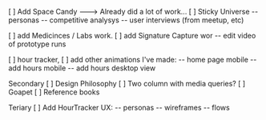 [ ] Add Space Candy
---> Already did a lot of work...
[ ] Sticky Universe
  -- personas
  -- competitive analysys
  -- user interviews (from meetup, etc)



[ ] add Medicinces / Labs work.
[ ] add Signature Capture wor
    -- edit video of prototype runs

[ ]  hour tracker, 
      [ ] add other animations I've made:
        -- home page mobile
        -- add hours mobile
        -- add hours desktop view


Secondary
[ ] Design Philosophy
[ ] Two column with media queries? 
[ ] Goapet
[ ] Reference books


Teriary
[ ] Add HourTracker UX:
  -- personas
  -- wireframes
  -- flows
